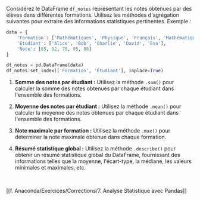 Considérez le DataFrame `df_notes` représentant les notes obtenues par des élèves dans différentes formations. Utilisez les méthodes d'agrégation suivantes pour extraire des informations statistiques pertinentes. Exemple : 
```python
data = {
    'Formation': ['Mathématiques', 'Physique', 'Français', 'Mathématiques', 'Physique'],
    'Étudiant': ['Alice', 'Bob', 'Charlie', 'David', 'Eva'],
    'Note': [85, 92, 78, 95, 88]
}

df_notes = pd.DataFrame(data)
df_notes.set_index(['Formation', 'Étudiant'], inplace=True)
```

1. **Somme des notes par étudiant :**
   Utilisez la méthode `.sum()` pour calculer la somme des notes obtenues par chaque étudiant dans l'ensemble des formations.

2. **Moyenne des notes par étudiant :**
   Utilisez la méthode `.mean()` pour calculer la moyenne des notes obtenues par chaque étudiant dans l'ensemble des formations.

3. **Note maximale par formation :**
   Utilisez la méthode `.max()` pour déterminer la note maximale obtenue dans chaque formation.

4. **Résumé statistique global :**
   Utilisez la méthode `.describe()` pour obtenir un résumé statistique global du DataFrame, fournissant des informations telles que la moyenne, l'écart-type, la médiane, les valeurs minimales et maximales, etc.

<br>

[[f. Anaconda/Exercices/Corrections/7. Analyse Statistique avec Pandas]]